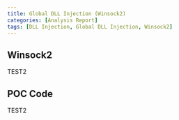 ```yaml
---
title: Global DLL Injection (Winsock2)
categories: [Analysis Report]
tags: [DLL Injection, Global DLL Injection, Winsock2]
---
```


## Winsock2
TEST2

## POC Code
TEST2